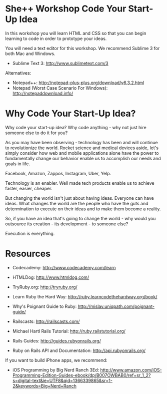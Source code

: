 She++ Workshop Code Your Start-Up Idea
======================

In this workshop you will learn HTML and CSS so that you can begin learning to code in order to prototype your ideas. 

You will need a text editor for this workshop. We recommend Sublime 3 for both Mac and Windows.

* Sublime Text 3: http://www.sublimetext.com/3

Alternatives:

* Notepad++: http://notepad-plus-plus.org/download/v6.3.2.html
* Notepad (Worst Case Scenario For Windows): http://notepaddownload.info/

Why Code Your Start-Up Idea?
======================

Why code your start-up idea? Why code anything - why not just hire someone else to do it for you?

As you may have been observing - technology has been and will continue to revolutionize the world. Rocket science and medical devices aside, let's simply consider how web and mobile applications alone have the power to fundamentally change our behavior enable us to accomplish our needs and goals in life.  

Facebook, Amazon, Zappos, Instagram, Uber, Yelp.

Technology is an enabler. Well made tech products enable us to achieve faster, easier, cheaper. 

But changing the world isn't just about having ideas. Everyone can have ideas. What changes the world are the people who have the guts and determination to execute on their ideas and to make them become a reality. 

So, if you have an idea that's going to change the world - why would you outsource its creation - its development - to someone else? 

Execution is everything.

Resources
======================

* Codecademy: http://www.codecademy.com/learn
* HTMLDog: http://www.htmldog.com/

* TryRuby.org: http://tryruby.org/
* Learn Ruby the Hard Way: http://ruby.learncodethehardway.org/book/
* Why's Poignant Guide to Ruby: http://mislav.uniqpath.com/poignant-guide/

* Railscasts: http://railscasts.com/
* Michael Hartl Rails Tutorial: http://ruby.railstutorial.org/
* Rails Guides: http://guides.rubyonrails.org/

* Ruby on Rails API and Documentation: http://api.rubyonrails.org/

If you want to build iPhone apps, we recommend:

* iOS Programming by Big Nerd Ranch 3Ed: http://www.amazon.com/iOS-Programming-Edition-Guides-ebook/dp/B007OWBAB0/ref=sr_1_2?s=digital-text&ie=UTF8&qid=1366339865&sr=1-2&keywords=Big+Nerd+Ranch 
